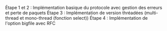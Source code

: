 Étape 1 et 2 : Implémentation basique du protocole avec gestion des erreurs et perte de paquets 
Étape 3 : Implémentation de version thréadées (multi-thread et mono-thread (fonction select))
Étape 4 : Implémentation de l'option bigfile avec RFC
